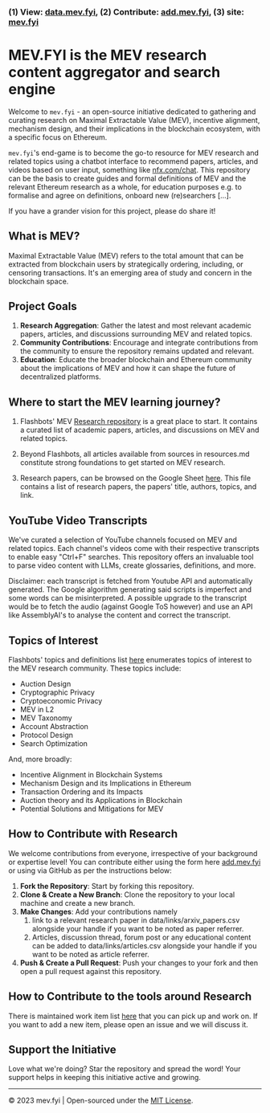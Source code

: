 ### (1) View: [data.mev.fyi](https://data.mev.fyi), (2) Contribute: [add.mev.fyi](https://add.mev.fyi), (3) site: [mev.fyi](https://mev.fyi)

# MEV.FYI is the MEV research content aggregator and search engine

Welcome to `mev.fyi` - an open-source initiative dedicated to gathering and curating research on Maximal Extractable Value (MEV), incentive alignment, mechanism design, and their implications in the blockchain ecosystem, with a specific focus on Ethereum.

`mev.fyi`'s end-game is to become the go-to resource for MEV research and related topics using a chatbot interface to recommend papers, articles, and videos based on user input, something like [nfx.com/chat](https://www.nfx.com/chat).
This repository can be the basis to create guides and formal definitions of MEV and the relevant Ethereum research as a whole, for education purposes e.g. to formalise and agree on definitions, onboard new (re)searchers [...].

If you have a grander vision for this project, please do share it!

## What is MEV?

Maximal Extractable Value (MEV) refers to the total amount that can be extracted from blockchain users by strategically ordering, including, or censoring transactions. It's an emerging area of study and concern in the blockchain space.

## Project Goals

1. **Research Aggregation**: Gather the latest and most relevant academic papers, articles, and discussions surrounding MEV and related topics.
2. **Community Contributions**: Encourage and integrate contributions from the community to ensure the repository remains updated and relevant.
3. **Education**: Educate the broader blockchain and Ethereum community about the implications of MEV and how it can shape the future of decentralized platforms.

## Where to start the MEV learning journey?
1. Flashbots' MEV [Research repository](https://github.com/flashbots/mev-research/) is a great place to start. It contains a curated list of academic papers, articles, and discussions on MEV and related topics.

2. Beyond Flashbots, all articles available from sources in resources.md constitute strong foundations to get started on MEV research.

3. Research papers, can be browsed on the Google Sheet [here](https://docs.google.com/spreadsheets/d/1POtuj3DtF3A-uwm4MtKvwNYtnl_PW6DPUYj6x7yJUIs/edit#gid=1299175463). This file contains a list of research papers, the papers' title, authors, topics, and link.

## YouTube Video Transcripts

We've curated a selection of YouTube channels focused on MEV and related topics. Each channel's videos come with their respective transcripts to enable easy "Ctrl+F" searches. This repository offers an invaluable tool to parse video content with LLMs, create glossaries, definitions, and more.

Disclaimer: each transcript is fetched from Youtube API and automatically generated. The Google algorithm generating said scripts is imperfect and some words can be misinterpreted. A possible upgrade to the transcript would be to fetch the audio (against Google ToS however) and use an API like AssemblyAI's to analyse the content and correct the transcript.  

## Topics of Interest
Flashbots' topics and definitions list [here](https://github.com/flashbots/mev-research/blob/main/topics.md) enumerates topics of interest to the MEV research community. These topics include:
- Auction Design
- Cryptographic Privacy
- Cryptoeconomic Privacy
- MEV in L2
- MEV Taxonomy
- Account Abstraction
- Protocol Design
- Search Optimization

And, more broadly:
- Incentive Alignment in Blockchain Systems
- Mechanism Design and its Implications in Ethereum
- Transaction Ordering and its Impacts
- Auction theory and its Applications in Blockchain
- Potential Solutions and Mitigations for MEV

## How to Contribute with Research

We welcome contributions from everyone, irrespective of your background or expertise level!
You can contribute either using the form here [add.mev.fyi](https://add.mev.fyi) or using via GitHub as per the instructions below:

1. **Fork the Repository**: Start by forking this repository.
2. **Clone & Create a New Branch**: Clone the repository to your local machine and create a new branch.
3. **Make Changes**: Add your contributions namely 
   1. link to a relevant research paper in data/links/arxiv_papers.csv alongside your handle if you want to be noted as paper referrer. 
   2. Articles, discussion thread, forum post or any educational content can be added to data/links/articles.csv alongside your handle if you want to be noted as article referrer.
4. **Push & Create a Pull Request**: Push your changes to your fork and then open a pull request against this repository.

## How to Contribute to the tools around Research
There is maintained work item list [here](task_backlog.md) that you can pick up and work on. If you want to add a new item, please open an issue and we will discuss it.

## Support the Initiative

Love what we're doing? Star the repository and spread the word! Your support helps in keeping this initiative active and growing.

---

© 2023 mev.fyi | Open-sourced under the [MIT License](LICENSE).